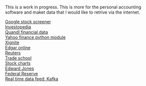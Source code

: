 This is a work in progress. This is more for the personal accounting software and maket data that I would like to retrive via the internet.

<a href="http://www.google.com/finance/stockscreener">Google stock screener</a><br>
<a href="http://www.investopedia.com/">Investopedia</a><br>
<a href="https://www.quandl.com/">Quandl financial data</a><br>
<a href="https://pypi.python.org/pypi/yahoo-finance">Yahoo finance python module</a><br>
<a href="http://www.xignite.com/">Xignite</a><br>
<a href="http://www.edgar-online.com/">Edgar online</a><br>
<a href="http://www.reuters.com">Reuters</a><br>
<a href="https://www.mta.org/">Trade school</a><br>
<a href="http://stockcharts.com/">Stock charts</a><br>
<a href="https://www.edwardjones.com/">Edward Jones</a><br>
<a href="https://www.federalreserve.gov/">Federal Reserve</a><br>
<a href="https://en.wikipedia.org/wiki/Apache_Kafka"> Real time data feed: Kafka</a>
